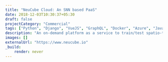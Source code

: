 ```yaml
---
title: "NeuCube Cloud: An SNN based PaaS"
date: 2018-12-03T10:30:37+05:30
draft: false
projectCategory: "Commercial"
tags: ["Python", "Django", "VueJS", "GraphQL", "Docker", "Azure", "Java", "JavaScript"]
description: "An on-demand platform as a service to train/test spatio-temporal data with Spiking Neural Network (SNN)."
images: []
externalUrl: "https://www.neucube.io"
_build:
    render: never
---
```

